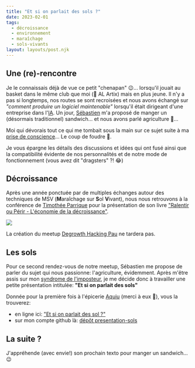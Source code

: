 ```yaml
---
title: "Et si on parlait des sols ?"
date: 2023-02-01
tags:
  - décroissance
  - environnement
  - maraîchage
  - sols-vivants
layout: layouts/post.njk
---
```


## Une (re)-rencontre

Je le connaissais déjà de vue ce petit "chenapan" 😉... lorsqu'il jouait au basket dans le même club que moi (🏀 AL Artix) mais en plus jeune. Il n'y a pas si longtemps, nos routes se sont recroisées et nous avons échangé sur _"comment produire un logiciel maintenable"_ lorsqu'il était dirigeant d'une entreprise dans l'[IA](https://fr.wikipedia.org/wiki/Intelligence_artificielle). Un jour, [Sébastien](https://www.linkedin.com/in/s%C3%A9bastien-loustau-b57b4555/) m'a proposé de manger un (désormais traditionnel) sandwich... et nous avons parlé agriculture 🌱...

Moi qui dévorais tout ce qui me tombait sous la main sur ce sujet suite à ma [prise de conscience](/posts/guide-effondrement)...
Le coup de foudre 🤩.

Je vous épargne les détails des discussions et idées qui ont fusé ainsi que la compatibilité évidente de nos personnalités et de notre mode de fonctionnement (vous avez dit "dragsters" ?! 😂)

## Décroissance

Après une année ponctuée par de multiples échanges autour des techniques de MSV (**M**araîchage sur **S**ol **V**ivant), nous nous retrouvons à la conférence de [Timothée Parrique](https://www.linkedin.com/in/timoth%C3%A9e-parrique-7b593450/) pour la présentation de son livre ["Ralentir ou Périr - L'économie de la décroissance"](https://www.librairiesindependantes.com/product/9782021508093/).

<div class="flex justify-center">
  <img class="max-w-sm post-img" src="/static/img/ralentir-ou-perir.jpg">
</div>


La création du meetup [Degrowth Hacking Pau](https://www.meetup.com/degrowth-hacking-pau/) ne tardera pas.

## Les sols

Pour ce second rendez-vous de notre meetup, Sébastien me propose de parler du sujet qui nous passionne: l'agriculture, évidemment. Après m'être assis sur mon [syndrome de l'imposteur](https://fr.wikipedia.org/wiki/Syndrome_de_l%27imposteur), je me décide donc à travailler une petite présentation intitulée: **"Et si on parlait des sols"**

Donnée pour la première fois à l'épicerie [Aquiu](https://aquiu.fr/) (merci à eux 🙏), vous la trouverez:
- en ligne ici: ["Et si on parlait des sol ?"](https://presentation-sols.netlify.app)
- sur mon compte github là: [dépôt presentation-sols](https://github.com/pierreroth64/presentation-sols)

## La suite ?

J'appréhende (avec envie!) son prochain texto pour manger un sandwich... 😉
